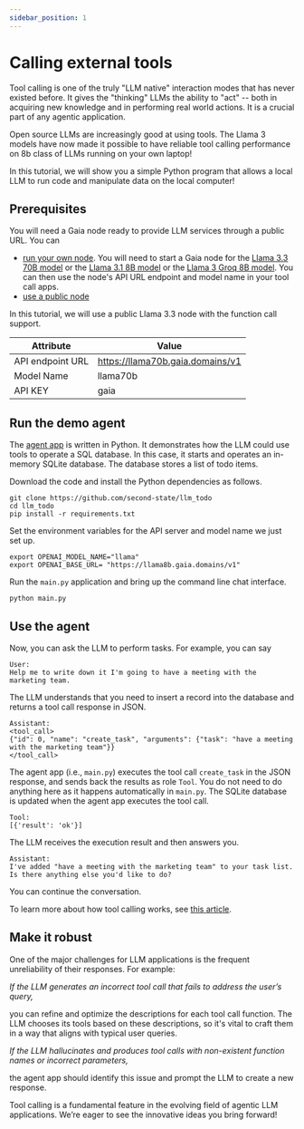```yaml
---
sidebar_position: 1
---
```


# Calling external tools

Tool calling is one of the truly "LLM native" interaction modes that has never existed before. 
It gives the "thinking" LLMs the ability to "act" -- both in acquiring new knowledge and in performing real world actions. It is a crucial part of any agentic application.

Open source LLMs are increasingly good at using tools. The Llama 3 models have now made it possible to have reliable tool calling performance on 8b class of LLMs running on your own laptop!

In this tutorial, we will show you a simple Python program that allows a local LLM to run code and manipulate data on the local computer!

## Prerequisites

You will need a Gaia node ready to provide LLM services through a public URL. You can

* [run your own node](../getting-started/quick-start). You will need to start a Gaia node for the [Llama 3.3 70B model](https://github.com/GaiaNet-AI/node-configs/tree/main/llama-3.3-70b-instruct) or the [Llama 3.1 8B model](https://github.com/GaiaNet-AI/node-configs/tree/main/llama-3.1-8b-instruct) or the [Llama 3 Groq 8B model](https://github.com/GaiaNet-AI/node-configs/tree/main/llama-3-groq-8b-tool). You can then use the node's API URL endpoint and model name in your tool call apps.
* [use a public node](../nodes)

In this tutorial, we will use a public Llama 3.3 node with the function call support.

| Attribute | Value |
|-----|--------|
| API endpoint URL | https://llama70b.gaia.domains/v1 |
| Model Name | llama70b |
| API KEY | gaia |


## Run the demo agent

The [agent app](https://github.com/second-state/llm_todo) is written in Python. It demonstrates how the LLM could use tools to operate a SQL database. In this case, it starts and operates an in-memory SQLite database. The database stores a list of todo items. 

Download the code and install the Python dependencies as follows. 

```
git clone https://github.com/second-state/llm_todo
cd llm_todo
pip install -r requirements.txt
```

Set the environment variables for the API server and model name we just set up. 

```
export OPENAI_MODEL_NAME="llama"
export OPENAI_BASE_URL= "https://llama8b.gaia.domains/v1"
```

Run the `main.py` application and bring up the command line chat interface. 

```
python main.py
```

## Use the agent

Now, you can ask the LLM to perform tasks. For example, you can say 

```
User: 
Help me to write down it I'm going to have a meeting with the marketing team.
```

The LLM understands that you need to insert a record into the database and returns a tool call response in JSON. 

```
Assistant:
<tool_call>
{"id": 0, "name": "create_task", "arguments": {"task": "have a meeting with the marketing team"}}
</tool_call>
```

The agent app (i.e., `main.py`) executes the tool call `create_task` in the JSON response, and sends back the results as role `Tool`. You do not need to do anything here as it happens automatically in `main.py`. The SQLite database is updated when the agent app executes the tool call. 

```
Tool:
[{'result': 'ok'}]
```

The LLM receives the execution result and then answers you. 

```
Assistant:
I've added "have a meeting with the marketing team" to your task list. Is there anything else you'd like to do?
```

You can continue the conversation. 

To learn more about how tool calling works, see [this article](https://github.com/LlamaEdge/LlamaEdge/blob/main/api-server/ToolUse.md).

## Make it robust 

One of the major challenges for LLM applications is the frequent unreliability of their responses. For example:

*If the LLM generates an incorrect tool call that fails to address the user’s query,*

you can refine and optimize the descriptions for each tool call function. The LLM chooses its tools based on these descriptions, so it's vital to craft them in a way that aligns with typical user queries.

*If the LLM hallucinates and produces tool calls with non-existent function names or incorrect parameters,*

the agent app should identify this issue and prompt the LLM to create a new response.

Tool calling is a fundamental feature in the evolving field of agentic LLM applications. We’re eager to see the innovative ideas you bring forward!
